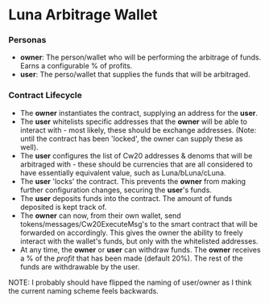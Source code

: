 # Luna Arbitrage Wallet

### Personas
- **owner**: The person/wallet who will be performing the arbitrage of funds. Earns a configurable % of profits.
- **user**: The perso/wallet that supplies the funds that will be arbitraged.

### Contract Lifecycle
- The **owner** instantiates the contract, supplying an address for the **user**.
- The **user** whitelists specific addresses that the **owner** will be able to interact with - most likely, these should be exchange addresses. (Note: until the contract has been 'locked', the owner can supply these as well).
- The **user** configures the list of Cw20 addresses & denoms that will be arbitraged with - these should be currencies that are all considered to have essentially equivalent value, such as Luna/bLuna/cLuna.
- The **user** 'locks' the contract. This prevents the **owner** from making further configuration changes, securing the **user**'s funds.
- The **user** deposits funds into the contract. The amount of funds deposited is kept track of.
- The **owner** can now, from their own wallet, send tokens/messages/Cw20ExecuteMsg's to the smart contract that will be forwarded on accordingly. This gives the owner the ability to freely interact with the wallet's funds, but only with the whitelisted addresses.
- At any time, the **owner** or **user** can withdraw funds. The **owner** receives a % of the _profit_ that has been made (default 20%). The rest of the funds are withdrawable by the user.



NOTE: I probably should have flipped the naming of user/owner as I think the current naming scheme feels backwards.
